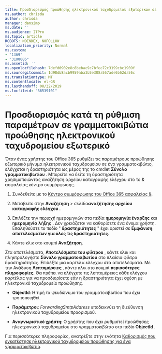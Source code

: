 ```yaml
---
title: Προσδιορισμός προώθησης ηλεκτρονικού ταχυδρομείου εξωτερικών σε γραμματοκιβώτια στα αρχεία καταγραφής ελέγχου
ms.author: chrisda
author: chrisda
manager: dansimp
ms.date: ''
ms.audience: ITPro
ms.topic: article
ROBOTS: NOINDEX, NOFOLLOW
localization_priority: Normal
ms.custom:
- "1369"
- "3100005"
ms.assetid: ''
ms.openlocfilehash: 7defd0902e8c8bebae9c7bfee72c3199cbc1909f
ms.sourcegitcommit: 1d98db8acb9959aba3b5e308a567ade6b62da56c
ms.translationtype: MT
ms.contentlocale: el-GR
ms.lasthandoff: 08/22/2019
ms.locfileid: "36539101"
---
```

# <a name="identify-when-external-email-forwarding-is-configured-on-mailboxes"></a>Προσδιορισμός κατά τη ρύθμιση παραμέτρων σε γραμματοκιβώτια προώθησης ηλεκτρονικού ταχυδρομείου εξωτερικό

Όταν ένας χρήστης του Office 365 ρυθμίζει τις παραμέτρους προώθησης εξωτερικό μήνυμα ηλεκτρονικού ταχυδρομείου σε ένα γραμματοκιβώτιο, ελέγχεται η δραστηριότητα ως μέρος της το cmdlet **Σύνολο γραμματοκιβωτίου** . Μπορείτε να δείτε τη δραστηριότητα χρησιμοποιώντας αναζήτηση αρχείου καταγραφής ελέγχου στο το & ασφαλείας κέντρο συμμόρφωσης.

1. Συνδεθείτε με το [Κέντρο συμμόρφωσης του Office 365 ασφαλείας &](https://protection.office.com/).

2. Μεταβείτε στην **Αναζήτηση** > σελίδα**αναζήτησης αρχείου καταγραφής ελέγχου** .

3. Επιλέξτε την περιοχή ημερομηνιών στα πεδία **ημερομηνία έναρξης** και **ημερομηνία λήξης** . Δεν χρειάζεται να καθορίσετε ένα όνομα χρήστη. Επαληθεύστε το πεδίο " **δραστηριότητες** " έχει οριστεί σε **Εμφάνιση αποτελεσμάτων για όλες τις δραστηριότητες**.

4. Κάντε κλικ στο κουμπί **Αναζήτηση**.

Στα αποτελέσματα, **Αποτελέσματα του φίλτρου** , κάντε κλικ και πληκτρολογήστε **Σύνολο γραμματοκιβωτίου** στο πλαίσιο φίλτρο δραστηριότητας. Επιλέξτε μια καρτέλα ελέγχου στα αποτελέσματα. Με την Ανάδυση **Λεπτομέρειες** , κάντε κλικ στο κουμπί **περισσότερες πληροφορίες**. Θα πρέπει να ελέγχετε τις λεπτομέρειες κάθε ελέγχου καρτέλας για να προσδιορίσετε εάν η δραστηριότητα έχει σχέση με ηλεκτρονικό ταχυδρομείο προώθησης.

- **ObjectId**: Η τιμή το ψευδώνυμο του γραμματοκιβωτίου που έχει τροποποιηθεί.

- **Παράμετροι**: _ForwardingSmtpAddress_ υποδεικνύει τη διεύθυνση ηλεκτρονικού ταχυδρομείου προορισμού.

- **Αναγνωριστικό χρήστη**: Ο χρήστης που έχει ρυθμιστεί προώθησης ηλεκτρονικού ταχυδρομείου στο γραμματοκιβώτιο στο πεδίο **ObjectId** .

Για περισσότερες πληροφορίες, ανατρέξτε στην ενότητα [Καθορισμός που εγκατέστησε ηλεκτρονικού ταχυδρομείου προώθησης για ένα γραμματοκιβώτιο](https://docs.microsoft.com/office365/securitycompliance/auditing-troubleshooting-scenarios#determining-who-set-up-email-forwarding-for-a-mailbox).
